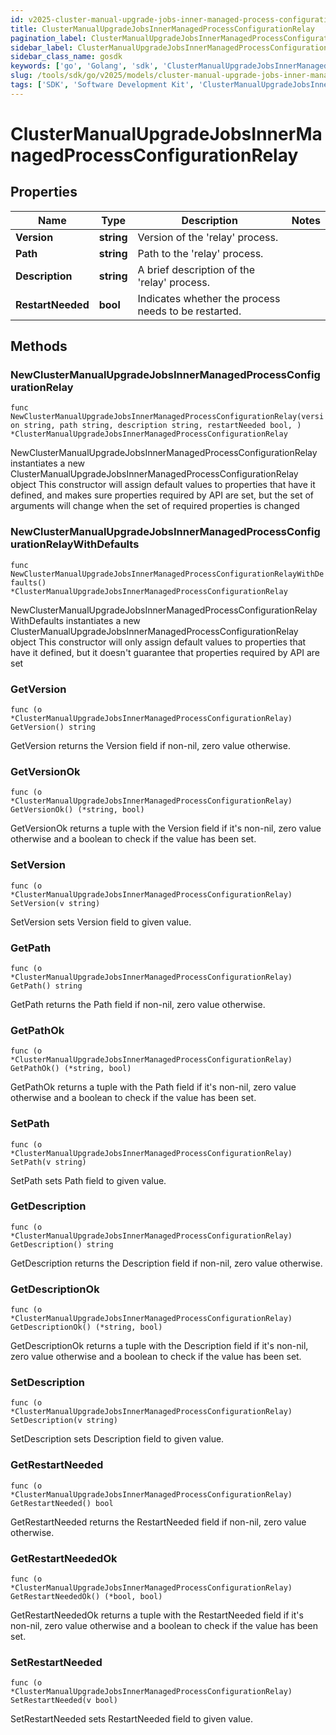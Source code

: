 ```yaml
---
id: v2025-cluster-manual-upgrade-jobs-inner-managed-process-configuration-relay
title: ClusterManualUpgradeJobsInnerManagedProcessConfigurationRelay
pagination_label: ClusterManualUpgradeJobsInnerManagedProcessConfigurationRelay
sidebar_label: ClusterManualUpgradeJobsInnerManagedProcessConfigurationRelay
sidebar_class_name: gosdk
keywords: ['go', 'Golang', 'sdk', 'ClusterManualUpgradeJobsInnerManagedProcessConfigurationRelay', 'V2025ClusterManualUpgradeJobsInnerManagedProcessConfigurationRelay'] 
slug: /tools/sdk/go/v2025/models/cluster-manual-upgrade-jobs-inner-managed-process-configuration-relay
tags: ['SDK', 'Software Development Kit', 'ClusterManualUpgradeJobsInnerManagedProcessConfigurationRelay', 'V2025ClusterManualUpgradeJobsInnerManagedProcessConfigurationRelay']
---
```


# ClusterManualUpgradeJobsInnerManagedProcessConfigurationRelay

## Properties

Name | Type | Description | Notes
------------ | ------------- | ------------- | -------------
**Version** | **string** | Version of the 'relay' process. | 
**Path** | **string** | Path to the 'relay' process. | 
**Description** | **string** | A brief description of the 'relay' process. | 
**RestartNeeded** | **bool** | Indicates whether the process needs to be restarted. | 

## Methods

### NewClusterManualUpgradeJobsInnerManagedProcessConfigurationRelay

`func NewClusterManualUpgradeJobsInnerManagedProcessConfigurationRelay(version string, path string, description string, restartNeeded bool, ) *ClusterManualUpgradeJobsInnerManagedProcessConfigurationRelay`

NewClusterManualUpgradeJobsInnerManagedProcessConfigurationRelay instantiates a new ClusterManualUpgradeJobsInnerManagedProcessConfigurationRelay object
This constructor will assign default values to properties that have it defined,
and makes sure properties required by API are set, but the set of arguments
will change when the set of required properties is changed

### NewClusterManualUpgradeJobsInnerManagedProcessConfigurationRelayWithDefaults

`func NewClusterManualUpgradeJobsInnerManagedProcessConfigurationRelayWithDefaults() *ClusterManualUpgradeJobsInnerManagedProcessConfigurationRelay`

NewClusterManualUpgradeJobsInnerManagedProcessConfigurationRelayWithDefaults instantiates a new ClusterManualUpgradeJobsInnerManagedProcessConfigurationRelay object
This constructor will only assign default values to properties that have it defined,
but it doesn't guarantee that properties required by API are set

### GetVersion

`func (o *ClusterManualUpgradeJobsInnerManagedProcessConfigurationRelay) GetVersion() string`

GetVersion returns the Version field if non-nil, zero value otherwise.

### GetVersionOk

`func (o *ClusterManualUpgradeJobsInnerManagedProcessConfigurationRelay) GetVersionOk() (*string, bool)`

GetVersionOk returns a tuple with the Version field if it's non-nil, zero value otherwise
and a boolean to check if the value has been set.

### SetVersion

`func (o *ClusterManualUpgradeJobsInnerManagedProcessConfigurationRelay) SetVersion(v string)`

SetVersion sets Version field to given value.


### GetPath

`func (o *ClusterManualUpgradeJobsInnerManagedProcessConfigurationRelay) GetPath() string`

GetPath returns the Path field if non-nil, zero value otherwise.

### GetPathOk

`func (o *ClusterManualUpgradeJobsInnerManagedProcessConfigurationRelay) GetPathOk() (*string, bool)`

GetPathOk returns a tuple with the Path field if it's non-nil, zero value otherwise
and a boolean to check if the value has been set.

### SetPath

`func (o *ClusterManualUpgradeJobsInnerManagedProcessConfigurationRelay) SetPath(v string)`

SetPath sets Path field to given value.


### GetDescription

`func (o *ClusterManualUpgradeJobsInnerManagedProcessConfigurationRelay) GetDescription() string`

GetDescription returns the Description field if non-nil, zero value otherwise.

### GetDescriptionOk

`func (o *ClusterManualUpgradeJobsInnerManagedProcessConfigurationRelay) GetDescriptionOk() (*string, bool)`

GetDescriptionOk returns a tuple with the Description field if it's non-nil, zero value otherwise
and a boolean to check if the value has been set.

### SetDescription

`func (o *ClusterManualUpgradeJobsInnerManagedProcessConfigurationRelay) SetDescription(v string)`

SetDescription sets Description field to given value.


### GetRestartNeeded

`func (o *ClusterManualUpgradeJobsInnerManagedProcessConfigurationRelay) GetRestartNeeded() bool`

GetRestartNeeded returns the RestartNeeded field if non-nil, zero value otherwise.

### GetRestartNeededOk

`func (o *ClusterManualUpgradeJobsInnerManagedProcessConfigurationRelay) GetRestartNeededOk() (*bool, bool)`

GetRestartNeededOk returns a tuple with the RestartNeeded field if it's non-nil, zero value otherwise
and a boolean to check if the value has been set.

### SetRestartNeeded

`func (o *ClusterManualUpgradeJobsInnerManagedProcessConfigurationRelay) SetRestartNeeded(v bool)`

SetRestartNeeded sets RestartNeeded field to given value.



